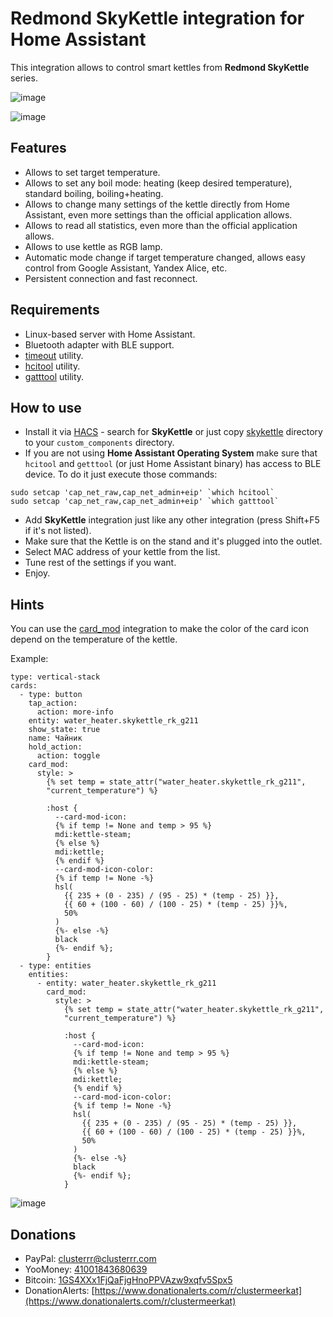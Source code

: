 # Redmond SkyKettle integration for Home Assistant
This integration allows to control smart kettles from **Redmond SkyKettle** series.

![image](https://user-images.githubusercontent.com/4236181/151023077-ca0055b4-1b1d-41a6-879c-6aabe3a30164.png)

![image](https://user-images.githubusercontent.com/4236181/151022885-1a93c4d5-b5fe-40f2-8d1f-ddb458ea2c09.png)

## Features
* Allows to set target temperature.
* Allows to set any boil mode: heating (keep desired temperature), standard boiling, boiling+heating.
* Allows to change many settings of the kettle directly from Home Assistant, even more settings than the official application allows.
* Allows to read all statistics, even more than the official application allows.
* Allows to use kettle as RGB lamp.
* Automatic mode change if target temperature changed, allows easy control from Google Assistant, Yandex Alice, etc.
* Persistent connection and fast reconnect.

## Requirements

* Linux-based server with Home Assistant.
* Bluetooth adapter with BLE support.
* [timeout](https://command-not-found.com/timeout) utility.
* [hcitool](https://command-not-found.com/hcitool) utility.
* [gatttool](https://command-not-found.com/gatttool) utility.

## How to use

* Install it via [HACS](https://hacs.xyz/) - search for **SkyKettle** or just copy [skykettle](https://github.com/ClusterM/skykettle_ha/tree/master/custom_components/skykettle) directory to your `custom_components` directory.
* If you are not using **Home Assistant Operating System** make sure that `hcitool` and `getttool` (or just Home Assistant binary) has access to BLE device. To do it just execute those commands:
```
sudo setcap 'cap_net_raw,cap_net_admin+eip' `which hcitool`
sudo setcap 'cap_net_raw,cap_net_admin+eip' `which gatttool`
```
* Add **SkyKettle** integration just like any other integration (press Shift+F5 if it's not listed).
* Make sure that the Kettle is on the stand and it's plugged into the outlet.
* Select MAC address of your kettle from the list.
* Tune rest of the settings if you want.
* Enjoy.

## Hints

You can use the [card_mod](https://github.com/thomasloven/lovelace-card-mod) integration to make the color of the card icon depend on the temperature of the kettle.

Example:

```
type: vertical-stack
cards:
  - type: button
    tap_action:
      action: more-info
    entity: water_heater.skykettle_rk_g211
    show_state: true
    name: Чайник
    hold_action:
      action: toggle
    card_mod:
      style: >
        {% set temp = state_attr("water_heater.skykettle_rk_g211",
        "current_temperature") %}

        :host {
          --card-mod-icon:
          {% if temp != None and temp > 95 %}
          mdi:kettle-steam;
          {% else %}
          mdi:kettle;
          {% endif %}
          --card-mod-icon-color:
          {% if temp != None -%}
          hsl(
            {{ 235 + (0 - 235) / (95 - 25) * (temp - 25) }},
            {{ 60 + (100 - 60) / (100 - 25) * (temp - 25) }}%,
            50%
          )
          {%- else -%}
          black
          {%- endif %};
        }
  - type: entities
    entities:
      - entity: water_heater.skykettle_rk_g211
        card_mod:
          style: >
            {% set temp = state_attr("water_heater.skykettle_rk_g211",
            "current_temperature") %}

            :host {
              --card-mod-icon:
              {% if temp != None and temp > 95 %}
              mdi:kettle-steam;
              {% else %}
              mdi:kettle;
              {% endif %}
              --card-mod-icon-color:
              {% if temp != None -%}
              hsl(
                {{ 235 + (0 - 235) / (95 - 25) * (temp - 25) }},
                {{ 60 + (100 - 60) / (100 - 25) * (temp - 25) }}%,
                50%
              )
              {%- else -%}
              black
              {%- endif %};
            }
```

![image](https://user-images.githubusercontent.com/4236181/153446401-45c2f09e-2637-4fd1-8dec-0c365a3babb5.png)

## Donations

* PayPal: [clusterrr@clusterrr.com](https://www.paypal.me/clusterm)
* YooMoney: [41001843680639](https://yoomoney.ru/transfer/quickpay?requestId=343838343938323238305f64633138343335353537313930333165656235636336346136363334373439303432636264356532)
* Bitcoin: [1GS4XXx1FjQaFjgHnoPPVAzw9xqfv5Spx5](https://btc.clusterrr.com/)
* DonationAlerts: [https://www.donationalerts.com/r/clustermeerkat](https://www.donationalerts.com/r/clustermeerkat)
